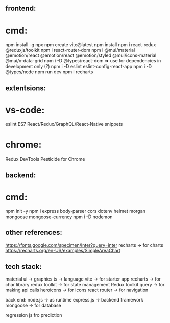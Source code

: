 ## frontend:
# cmd:
npm install -g npx
npm create vite@latest
npm install
npm i react-redux @reduxjs/toolkit
npm i react-router-dom
npm i @mui/material @emotion/react @emotion/react @emotion/styled @mui/icons-material @mui/x-data-grid
npm i -D @types/react-dom => use for dependencies in development only (?)
npm i -D eslint eslint-config-react-app
npm i -D @types/node
npm run dev
npm i recharts

## extentsions:
# vs-code:
eslint
ES7 React/Redux/GraphQL/React-Native snippets
# chrome:
Redux DevTools
Pesticide for Chrome

## backend:
# cmd:
npm init -y
npm i express body-parser cors dotenv helmet morgan mongoose mongoose-currency
npm i -D nodemon

## other references:
https://fonts.google.com/specimen/Inter?query=inter
recharts -> for charts
https://recharts.org/en-US/examples/SimpleAreaChart

## tech stack:
material ui -> graphics
ts -> language
vite -> for starter app
recharts -> for char library
redux toolkit -> for state management
Redux toolkit query -> for making api calls
heroicons -> for icons 
react router -> for navigation


back end:
node.js -> as runtime
express.js -> backend framework
mongoose -> for database

regression js fro prediction

